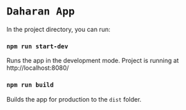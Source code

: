 # `Daharan App` 

In the project directory, you can run:

### `npm run start-dev`
Runs the app in the development mode.
Project is running at http://localhost:8080/

### `npm run build`
Builds the app for production to the `dist` folder.
